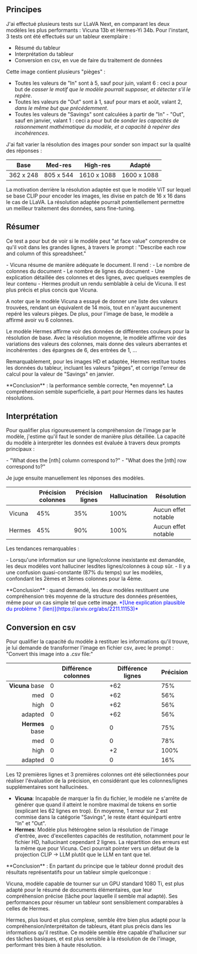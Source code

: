 ## Principes

<p>J'ai effectué plusieurs tests sur LLaVA Next, en comparant les deux modèles les plus performants : Vicuna 13b et Hermes-Yi 34b. Pour l'instant, 3 tests ont été effectués sur un tableur exemplaire :</p>

- Résumé du tableur
- Interprétation du tableur
- Conversion en csv, en vue de faire du traitement de données

<p>Cette image contient plusieurs "pièges" :</p>

- Toutes les valeurs de "In" sont à 5, sauf pour juin, valant 6 : ceci a pour but de *casser le motif que le modèle pourrait supposer, et détecter s'il le repère*.
- Toutes les valeurs de "Out" sont à 1, sauf pour mars et août, valant 2, *dans le même but que précédemment*.
- Toutes les valeurs de "Savings" sont calculées à partir de "In" - "Out", sauf en janvier, valant 1 : ceci a pour but de *sonder les capacités de raisonnement mathématique du modèle, et a capacité à repérer des incohérences*.

<p>J'ai fait varier la résolution des images pour sonder son impact sur la qualité des réponses :</p>

| **Base**  |**Med-res**| **High-res**| **Adapté**  |
|-----------|-----------|-------------|-------------|
| 362 x 248 | 805 x 544 | 1610 x 1088 | 1600 x 1088 |

<p>La motivation derrière la résolution adaptée est que le modèle ViT sur lequel se base CLIP pour encoder les images, les divise en patch de 16 x 16 dans le cas de LLaVA. La résolution adaptée pourrait potentiellement permettre un meilleur traitement des données, sans fine-tuning.</p>

## Résumer

<p>Ce test a pour but de voir si le modèle peut "at face value" comprendre ce qu'il voit dans les grandes lignes, à travers le prompt : "Describe each row and column of this spreadsheet."</p>
- Vicuna résume de manière adéquate le document. Il rend :
  - Le nombre de colonnes du document
  - Le nombre de lignes du document
  - Une explication détaillée des colonnes et des lignes, avec quelques exemples de leur contenu
- Hermes produit un rendu semblable à celui de Vicuna. Il est plus précis et plus concis que Vicuna.

<p>A noter que le modèle Vicuna a essayé de donner une liste des valeurs trouvées, rendant un équivalent de 14 mois, tout en n'ayant aucunement repéré les valeurs pièges. De plus, pour l'image de base, le modèle a affirmé avoir vu 6 colonnes.  

Le modèle Hermes affirme voir des données de différentes couleurs pour la résolution de base. Avec la résolution moyenne, le modèle affirme voir des variations des valeurs des colonnes, mais donne des valeurs aberrantes et incohérentes : des épargnes de 6, des entrées de 1, ...

Remarquablement, pour les images HD et adaptée, Hermes restitue toutes les données du tableur, incluant les valeurs "pièges", et corrige l'erreur de calcul pour la valeur de "Savings" en janvier.</p>

<p>**Conclusion** : la performance semble correcte, *en moyenne*. La compréhension semble superficielle, à part pour Hermes dans les hautes résolutions.</p>


## Interprétation

<p>Pour qualifier plus rigoureusement la compréhension de l'image par le modèle, j'estime qu'il faut le sonder de manière plus détaillée. La capacité du modèle à interpréter les données est évaluée à travers deux prompts principaux :</p>
- "What does the [nth] column correspond to?"
- "What does the [nth] row correspond to?"

<p>Je juge ensuite manuellement les réponses des modèles.</p>

|        | Précision colonnes | Précision lignes | Hallucination | Résolution          |
|--------|--------------------|------------------|---------------|---------------------|
| Vicuna | 45%                | 35%              | 100%          | Aucun effet notable |
| Hermes | 45%                | 90%              | 100%          | Aucun effet notable |

<p>Les tendances remarquables :</p>
- Lorsqu'une information sur une ligne/colonne inexistante est demandée, les deux modèles vont halluciner lesdites lignes/colonnes à coup sûr.
- Il y a une confusion quasi-constante (87% du temps) sur les modèles, confondant les 2èmes et 3èmes colonnes pour la 4ème.

<p>**Conclusion** : quand demandé, les deux modèles restituent une compréhension très moyenne de la structure des données présentées, même pour un cas simple tel que cette image. <span style="color: blue;">*[Une explication plausible du problème ? (lien)](https://arxiv.org/abs/2211.11153)*</span></p>


## Conversion en csv

<p>Pour qualifier la capacité du modèle à restituer les informations qu'il trouve, je lui demande de transformer l'image en fichier csv, avec le prompt : "Convert this image into a .csv file:"</p>

|                 | **Différence colonnes** | **Différence lignes** | **Précision** |
|----------------:|--------------------------|------------------------|---------------|
| **Vicuna** base | 0                        | +62                    | 75%           |
|             med | 0                        | +62                    | 56%           |
|            high | 0                        | +62                    | 56%           |
|         adapted | 0                        | +62                    | 56%           |
| **Hermes** base | 0                        | 0                      | 75%           |
|             med | 0                        | 0                      | 78%           |
|            high | 0                        | +2                     | 100%          |
|         adapted | 0                        | 0                      | 16%           |

<p>Les 12 premières lignes et 3 premières colonnes ont été sélectionnées pour réaliser l'évaluation de la précision, en considérant que les colonnes/lignes supplémentaires sont hallucinées.</p>

- **Vicuna**: Incapable de marquer la fin du fichier, le modèle ne s'arrête de générer que quand il atteint le nombre maximal de tokens en sortie (explicant les 62 lignes en trop). En moyenne, 1 erreur sur 2 est commise dans la catégorie "Savings", le reste étant équiréparti entre "In" et "Out".
- **Hermes**: Modèle plus hétérogène selon la résolution de l'image d'entrée, avec d'excellentes capacités de restitution, notamment pour le fichier HD, hallucinant cependant 2 lignes. La répartition des erreurs est la même que pour Vicuna. Ceci pourrait pointer vers un défaut de la projection CLIP -> LLM plutôt que le LLM en tant que tel.

<p>**Conclusion** : En partant du principe que le tableur donné produit des résultats représentatifs pour un tableur simple quelconque :</p>
<p>Vicuna, modèle capable de tourner sur un GPU standard 1080 Ti, est plus adapté pour le résumé de documents élémentaires, que leur compréhension précise (tâche pour laquelle il semble mal adapté).
Ses performances pour résumer un tableur sont sensiblement comparables à celles de Hermes.</p>

</p>Hermes, plus lourd et plus complexe, semble être bien plus adapté pour la compréhension/interprétaiton de tableurs, étant plus précis dans les informations qu'il restitue. Ce modèle semble être capable d'halluciner sur des tâches basiques, et est plus sensible à la résolution de de l'image, performant très bien à haute résolution.</p>